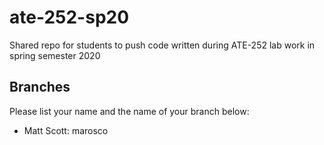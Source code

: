 # ate-252-sp20
Shared repo for students to push code written during ATE-252 lab work in spring semester 2020

## Branches
Please list your name and the name of your branch below:

* Matt Scott:  marosco

